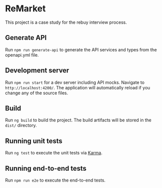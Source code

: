 # ReMarket

This project is a case study for the rebuy interview process.

## Generate API

Run `npm run generate-api` to generate the API services and types from the openapi.yml file.

## Development server

Run `npm run start` for a dev server including API mocks. Navigate to `http://localhost:4200/`. The application will automatically reload if you change any of the source files.

## Build

Run `ng build` to build the project. The build artifacts will be stored in the `dist/` directory.

## Running unit tests

Run `ng test` to execute the unit tests via [Karma](https://karma-runner.github.io).

## Running end-to-end tests

Run `npm run e2e` to execute the end-to-end tests.
